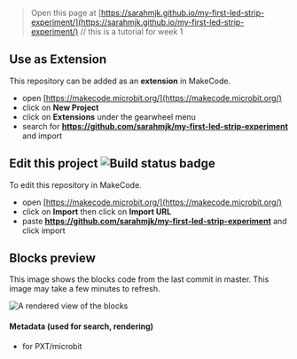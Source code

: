 
> Open this page at [https://sarahmjk.github.io/my-first-led-strip-experiment/](https://sarahmjk.github.io/my-first-led-strip-experiment/)
// this is a tutorial for week 1

## Use as Extension

This repository can be added as an **extension** in MakeCode.

* open [https://makecode.microbit.org/](https://makecode.microbit.org/)
* click on **New Project**
* click on **Extensions** under the gearwheel menu
* search for **https://github.com/sarahmjk/my-first-led-strip-experiment** and import

## Edit this project ![Build status badge](https://github.com/sarahmjk/my-first-led-strip-experiment/workflows/MakeCode/badge.svg)

To edit this repository in MakeCode.

* open [https://makecode.microbit.org/](https://makecode.microbit.org/)
* click on **Import** then click on **Import URL**
* paste **https://github.com/sarahmjk/my-first-led-strip-experiment** and click import

## Blocks preview

This image shows the blocks code from the last commit in master.
This image may take a few minutes to refresh.

![A rendered view of the blocks](https://github.com/sarahmjk/my-first-led-strip-experiment/raw/master/.github/makecode/blocks.png)

#### Metadata (used for search, rendering)

* for PXT/microbit
<script src="https://makecode.com/gh-pages-embed.js"></script><script>makeCodeRender("{{ site.makecode.home_url }}", "{{ site.github.owner_name }}/{{ site.github.repository_name }}");</script>
